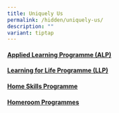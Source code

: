 ```yaml
---
title: Uniquely Us
permalink: /hidden/uniquely-us/
description: ""
variant: tiptap
---
```

<h4><strong><a href="https://sites.google.com/moe.edu.sg/fcps-g-site-speak-up-at-fuchun/speak-up-at-fuchun-home" rel="noopener noreferrer nofollow" target="_blank">Applied Learning Programme (ALP)</a></strong></h4>
<h4><strong><a href="https://sites.google.com/moe.edu.sg/fcps-g-site-arts/arts-home" rel="noopener noreferrer nofollow" target="_blank">Learning for Life Programme (LLP)</a></strong></h4>
<h4><strong><a href="https://sites.google.com/moe.edu.sg/fcps-g-site-home-skills-prog/home-skills-home" rel="noopener noreferrer nofollow" target="_blank">Home Skills Programme</a></strong></h4>
<h4><strong><a href="https://sites.google.com/moe.edu.sg/fcps-g-site-homeroom-prog/homeroom-home" rel="noopener noreferrer nofollow" target="_blank">Homeroom Programmes</a></strong></h4>
<p></p>